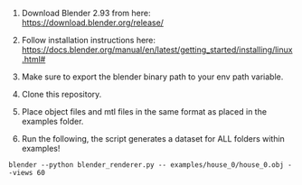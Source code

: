 1. Download Blender 2.93 from here: https://download.blender.org/release/

2. Follow installation instructions here: https://docs.blender.org/manual/en/latest/getting_started/installing/linux.html#

3. Make sure to export the blender binary path to your env path variable.

4. Clone this repository.

5. Place object files and mtl files in the same format as placed in the examples folder.

6. Run the following, the script generates a dataset for ALL folders within examples!

```blender --python blender_renderer.py -- examples/house_0/house_0.obj --views 60```